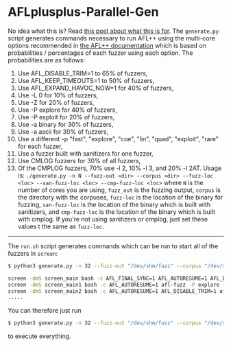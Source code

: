 # AFLplusplus-Parallel-Gen

No idea what this is? Read [this post about what this is for](https://joshua.hu/aflplusplus-generate-fuzzing-campaign-commands-options-secondary-fuzzers).
The `generate.py` script generates commands necessary to run AFL++ using the multi-core options recommended in [the AFL++ documentation](https://aflplus.plus/docs/fuzzing_in_depth/#c-using-multiple-cores) which is based on probabilities / percentages of each fuzzer using each option. The probabilities are as follows:

1. Use AFL_DISABLE_TRIM=1 to 65% of fuzzers,
2. Use AFL_KEEP_TIMEOUTS=1 to 50% of fuzzers,
3. Use AFL_EXPAND_HAVOC_NOW=1 for 40% of fuzzers,
4. Use -L 0 for 10% of fuzzers,
5. Use -Z for 20% of fuzzers,
6. Use -P explore for 40% of fuzzers,
7. Use -P exploit for 20% of fuzzers,
8. Use -a binary for 30% of fuzzers,
9. Use -a ascii for 30% of fuzzers,
10. Use a different -p "fast", "explore", "coe", "lin", "quad", "exploit", "rare" for each fuzzer,
11. Use a fuzzer built with sanitizers for one fuzzer,
12. Use CMLOG fuzzers for 30% of all fuzzers,
13. Of the CMPLOG fuzzers, 70% use -l 2, 10% -l 3, and 20% -l 2AT.
Usage is: `./generate.py -n N --fuzz-out <dir> --corpus <dir> --fuzz-loc <loc> --san-fuzz-loc <loc> --cmp-fuzz-loc <loc>` where `N` is the number of cores you are using, `fuzz_out` is the fuzzing output, `corpus` is the directory with the corpuses, `fuzz-loc` is the location of the binary for fuzzing, `san-fuzz-loc` is the location of the binary which is built with sanitizers, and `cmp-fuzz-loc` is the location of the binary which is built with cmplog. If you're not using sanitizers or cmplog, just set these values t the same as `fuzz-loc`.

---

The `run.sh` script generates commands which can be run to start all of the fuzzers in `screen`:

```bash
$ python3 generate.py -n 32 --fuzz-out "/dev/shm/fuzz" --corpus "/dev/shm/corpus" --fuzz-loc ~/fuzz.bin --san-fuzz-loc ~/fuzz.san.bin --cmp-fuzz-loc ~/fuzz.cmplog.bin  | ./run.sh

screen -dmS screen_main bash -c AFL_FINAL_SYNC=1 AFL_AUTORESUME=1 AFL_DISABLE_TRIM=1 AFL_KEEP_TIMEOUTS=1 afl-fuzz -a binary -p lin -i /dev/shm/corpus -o /dev/shm/fuzz -M main /Users/opera_user/fuzz.bin; exec bash
screen -dmS screen_main1 bash -c AFL_AUTORESUME=1 afl-fuzz -P explore -P exploit -a binary -a binary -p fast -i /dev/shm/corpus -o /dev/shm/fuzz -S main1 -l 2 /Users/opera_user/fuzz.cmplog.bin; exec bash
screen -dmS screen_main2 bash -c AFL_AUTORESUME=1 AFL_DISABLE_TRIM=1 afl-fuzz -P explore -a binary -a binary -p explore -i /dev/shm/corpus -o /dev/shm/fuzz -S main2 -l 2 /Users/opera_user/fuzz.cmplog.bin; exec bash
.....
```

You can therefore just run
```bash
$ python3 generate.py -n 32 --fuzz-out "/dev/shm/fuzz" --corpus "/dev/shm/corpus" --fuzz-loc ~/fuzz.bin --san-fuzz-loc ~/fuzz.san.bin --cmp-fuzz-loc ~/fuzz.cmplog.bin  | ./run.sh | bash
```
to execute everything.
